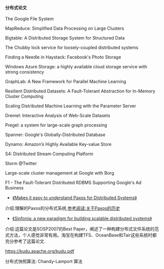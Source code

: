 #### 分布式论文

The Google File System

MapReduce: Simplified Data Processing on Large Clusters

Bigtable: A Distributed Storage System for Structured Data

The Chubby lock service for loosely-coupled distributed systems

Finding a Needle in Haystack: Facebook's Photo Storage

Windows Azure Storage: a highly available cloud storage service with strong consistency

GraphLab: A New Framework for Parallel Machine Learning

Resilient Distributed Datasets: A Fault-Tolerant Abstraction for In-Memory Cluster Computing

Scaling Distributed Machine Learning with the Parameter Server

Dremel: Interactive Analysis of Web-Scale Datasets

Pregel: a system for large-scale graph processing

Spanner: Google's Globally-Distributed Database

Dynamo: Amazon’s Highly Available Key-value Store

S4: Distributed Stream Computing Platform

Storm @Twitter

Large-scale cluster management at Google with Borg

F1 - The Fault-Tolerant Distributed RDBMS Supporting Google's Ad Business



- [《Makes it easy to understand Paxos for Distributed Systems》](https://link.zhihu.com/?target=https%3A//link.jianshu.com/%3Ft%3Dhttp%3A//paxos.systems/)

介绍:理解的Paxos的分布式系统,[参考阅读:关于Paxos的历史](https://link.zhihu.com/?target=https%3A//link.jianshu.com/%3Ft%3Dhttp%3A//duanple.blog.163.com/blog/static/709717672012112203543166/)



- [《Sinfonia: a new paradigm for building scalable distributed systems》](https://link.zhihu.com/?target=https%3A//link.jianshu.com/%3Ft%3Dhttp%3A//www.sosp2007.org/papers/sosp064-aguilera.pdf)

介绍:这篇论文是SOSP2007的Best Paper，阐述了一种构建分布式文件系统的范式方法，个人感觉非常有用。淘宝在构建TFS、OceanBase和Tair这些系统时都充分参考了这篇论文.



https://kudu.apache.org/kudu.pdf



分布式快照算法: Chandy-Lamport 算法

